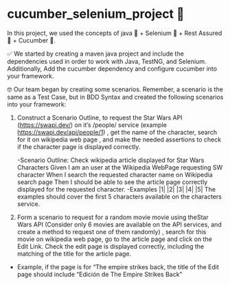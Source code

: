 # cucumber_selenium_project 🥒

In this project, we used the concepts of java 🤎 + Selenium 💚 + Rest Assured 🖤 + Cucumber 🥒.

✅ We started by creating a maven java project and include the dependencies used in order to work with Java, TestNG, and Selenium. Additionally, Add the cucumber dependency and configure cucumber 
into your framework. 

🤓 Our team began by creating some scenarios. Remember, a scenario is the same as a Test Case, but in BDD Syntax and created the following scenarios into your framework:

1. Construct a Scenario Outline, to request the Star Wars API (https://swapi.dev/) on it’s /people/ service (example https://swapi.dev/api/people/1) , get the name of the character, search for it
on wikipedia web page , and make the needed assertions to check if the character page is displayed correctly.

   -Scenario Outline: Check wikipedia article displayed for Star Wars Characters Given I am an user at the Wikipedia WebPage requesting SW character <number> When I search the requested character name
on Wikipedia search page Then I should be able to see the article page correctly displayed for the requested character.
  -Examples |1| |2| |3| |4| |5| The examples should cover the first 5 characters available on the characters service.

3. Form a scenario to request for a random movie movie using theStar Wars API (Consider only 6 movies are available on the API services, and create a method to request one of them randomly) ,
search for this movie on wikipedia web page, go to the article page and click on the Edit Link. Check the edit page is displayed correctly, including the matching of the title for the article page.
  
  - Example, if the page is for “The empire strikes back, the title of the Edit page should include “Edición de The Empire Strikes Back”
